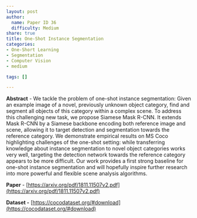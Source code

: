 ```yaml
---
layout: post
author:
  name: Paper ID 36
  difficulty: Medium
share: true
title: One-Shot Instance Segmentation
categories:
- One-Short Learning
- Segmentation
- Computer Vision
- medium

tags: []

---
```

**Abstract** - We tackle the problem of one-shot instance segmentation: Given an example image of a novel, previously unknown object category, find and segment all objects of this category within a complex scene. To address this challenging new task, we propose Siamese Mask R-CNN. It extends Mask R-CNN by a Siamese backbone encoding both reference image and scene, allowing it to target detection and segmentation towards the reference category. We demonstrate empirical results on MS Coco highlighting challenges of the one-shot setting: while transferring knowledge about instance segmentation to novel object categories works very well, targeting the detection network towards the reference category appears to be more difficult. Our work provides a first strong baseline for one-shot instance segmentation and will hopefully inspire further research into more powerful and flexible scene analysis algorithms.

**Paper** - [https://arxiv.org/pdf/1811.11507v2.pdf](https://arxiv.org/pdf/1811.11507v2.pdf)

**Dataset -** [https://cocodataset.org/#download](https://cocodataset.org/#download)
    